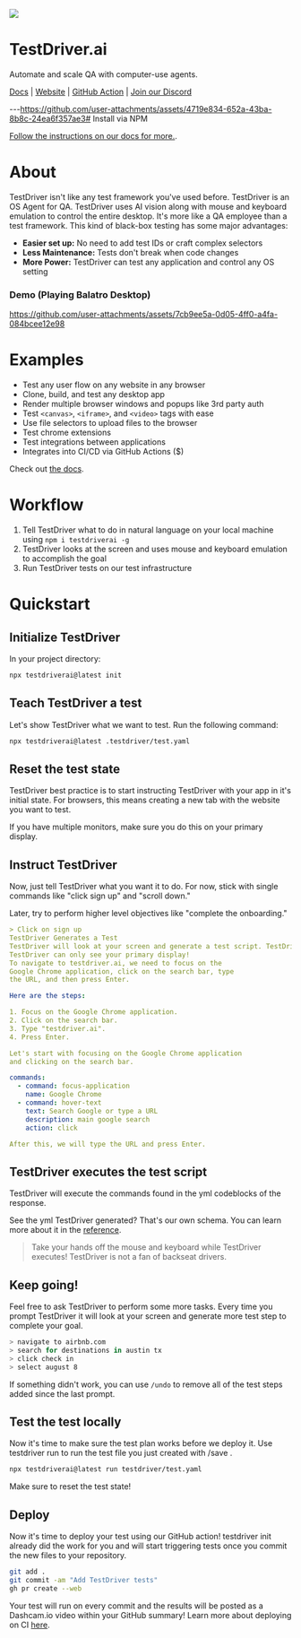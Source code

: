 <a href="https://testdriver.ai"><img src="https://github.com/dashcamio/testdriver/assets/318295/2a0ad981-8504-46f0-ad97-60cb6c26f1e7"/></a>

# TestDriver.ai

Automate and scale QA with computer-use agents.

[Docs](https://docs.testdriver.ai) | [Website](https://testdriver.ai) | [GitHub Action](https://github.com/marketplace/actions/testdriver-ai) | [Join our Discord](https://discord.com/invite/cWDFW8DzPm)

---https://github.com/user-attachments/assets/4719e834-652a-43ba-8b8c-24ea6f357ae3# Install via NPM

[Follow the instructions on our docs for more.](https://docs.testdriver.ai/overview/quickstart).

# About

TestDriver isn't like any test framework you've used before. TestDriver is an OS Agent for QA. TestDriver uses AI vision along with mouse and keyboard emulation to control the entire desktop. It's more like a QA employee than a test framework. This kind of black-box testing has some major advantages:

- **Easier set up:** No need to add test IDs or craft complex selectors
- **Less Maintenance:** Tests don't break when code changes
- **More Power:** TestDriver can test any application and control any OS setting

### Demo (Playing Balatro Desktop)

https://github.com/user-attachments/assets/7cb9ee5a-0d05-4ff0-a4fa-084bcee12e98

# Examples

- Test any user flow on any website in any browser
- Clone, build, and test any desktop app
- Render multiple browser windows and popups like 3rd party auth
- Test `<canvas>`, `<iframe>`, and `<video>` tags with ease
- Use file selectors to upload files to the browser
- Test chrome extensions
- Test integrations between applications
- Integrates into CI/CD via GitHub Actions ($)

Check out [the docs](https://docs.testdriver.ai/).

# Workflow

1. Tell TestDriver what to do in natural language on your local machine using `npm i testdriverai -g`
2. TestDriver looks at the screen and uses mouse and keyboard emulation to accomplish the goal
3. Run TestDriver tests on our test infrastructure

# Quickstart

## Initialize TestDriver

In your project directory:

```sh
npx testdriverai@latest init
```

## Teach TestDriver a test

Let's show TestDriver what we want to test. Run the following command:

```sh
npx testdriverai@latest .testdriver/test.yaml
```

## Reset the test state

TestDriver best practice is to start instructing TestDriver with your app in it's initial state. For browsers, this means creating a new tab with the website you want to test.

If you have multiple monitors, make sure you do this on your primary display.

## Instruct TestDriver

Now, just tell TestDriver what you want it to do. For now, stick with single commands like "click sign up" and "scroll down."

Later, try to perform higher level objectives like "complete the onboarding."

```yaml
> Click on sign up
TestDriver Generates a Test
TestDriver will look at your screen and generate a test script. TestDriver can see the screen, control the mouse, keyboard, and more!
TestDriver can only see your primary display!
To navigate to testdriver.ai, we need to focus on the
Google Chrome application, click on the search bar, type
the URL, and then press Enter.

Here are the steps:

1. Focus on the Google Chrome application.
2. Click on the search bar.
3. Type "testdriver.ai".
4. Press Enter.

Let's start with focusing on the Google Chrome application
and clicking on the search bar.

commands:
  - command: focus-application
    name: Google Chrome
  - command: hover-text
    text: Search Google or type a URL
    description: main google search
    action: click

After this, we will type the URL and press Enter.
```

## TestDriver executes the test script

TestDriver will execute the commands found in the yml codeblocks of the response.

See the yml TestDriver generated? That's our own schema. You can learn more about it in the [reference](https://docs.testdriver.ai/getting-started/editing).

> Take your hands off the mouse and keyboard while TestDriver executes! TestDriver is not a fan of backseat drivers.

## Keep going!

Feel free to ask TestDriver to perform some more tasks. Every time you prompt TestDriver it will look at your screen and generate more test step to complete your goal.

```sh
> navigate to airbnb.com
> search for destinations in austin tx
> click check in
> select august 8
```

If something didn't work, you can use `/undo` to remove all of the test steps added since the last prompt.

## Test the test locally

Now it's time to make sure the test plan works before we deploy it. Use testdriver run to run the test file you just created with /save .

```sh
npx testdriverai@latest run testdriver/test.yaml
```

Make sure to reset the test state!

## Deploy

Now it's time to deploy your test using our GitHub action! testdriver init already did the work for you and will start triggering tests once you commit the new files to your repository.

```sh
git add .
git commit -am "Add TestDriver tests"
gh pr create --web
```

Your test will run on every commit and the results will be posted as a Dashcam.io video within your GitHub summary! Learn more about deploying on CI [here](https://docs.testdriver.ai/action/setup).
